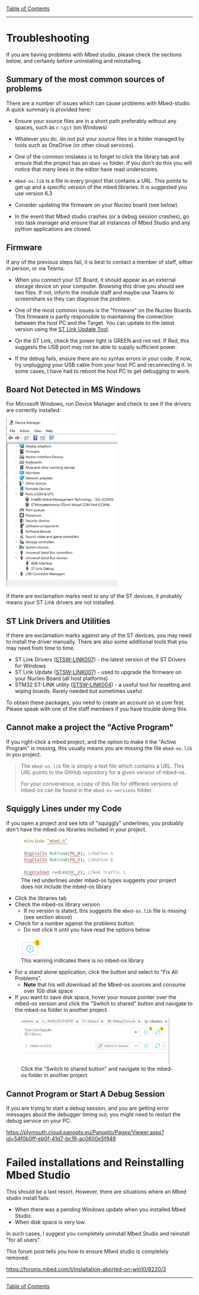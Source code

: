 [Table of Contents](README.md) 

---

# Troubleshooting
If you are having problems with Mbed studio, please check the sections below, and certainly before uninstalling and reinstalling. 

## Summary of the most common sources of problems
There are a number of issues which can cause problems with Mbed-studio. A quick summary is provided here:

* Ensure your source files are in a short path preferably without any spaces, such as `c:\git` (on Windows)

* Whatever you do, do not put your source files in a folder managed by tools such as OneDrive (or other cloud services).

* One of the common mistakes is to forget to click the library tab and ensure that the project has an `mbed-os` folder. If you don’t do this you will notice that many lines in the editor have read underscores.

* `mbed-os.lib` is a file in every project that contains a URL. This points to get up and a specific version of the mbed libraries. It is suggested you use version 6.3

* Consider updating the firmware on your Nucleo board (see below).

* In the event that Mbed studio crashes (or a debug session crashes), go into task manager and ensure that all instances of Mbed Studio and any python applications are closed.

## Firmware

If any of the previous steps fail, it is best to contact a member of staff, either in person, or via Teams.

* When you connect your ST Board, it should appear as an external storage device on your computer. Browsing this drive you should see two files. If not, inform the module staff and maybe use Teams to screenshare so they can diagnose the problem.

* One of the most common issues is the "firmware" on the Nucleo Boards. This firmware is partly responsible to maintaining the connection between the host PC and the Target. You can update to the latest version using the [ST Link Update Tool](#ST-Link-Drivers-and-Utilities).

* On the ST Link, check the power light is GREEN and not red. If Red, this suggests the USB port may not be able to supply sufficient power.

* If the debug fails, ensure there are no syntax errors in your code. If now, try unplugging your USB cable from your host PC and reconnecting it. In some cases, I have had to reboot the host PC to get debugging to work.

## Board Not Detected in MS Windows

For Microsoft Windows, run Device Manager and check to see if the drivers are correctly installed:

<img src="../img/DeviceManager.png" width="300px">

If there are exclamation marks next to any of the ST devices, it probably means your ST Link drivers are not installed.

## ST Link Drivers and Utilities
If there are exclamation marks against any of the ST devices, you may need to install the driver manually.  There are also some additional tools that you may need from time to time.

* ST Link Drivers ([STSW-LINK007](https://www.st.com/content/st_com/en/products/development-tools/software-development-tools/stm32-software-development-tools/stm32-utilities/stsw-link009.html)) - the latest version of the ST Drivers for Windows
* ST Link Update ([STSW-LINK007](https://www.st.com/content/st_com/en/products/development-tools/software-development-tools/stm32-software-development-tools/stm32-programmers/stsw-link007.html)) - used to upgrade the firmware on your Nucleo Board (all host platforms)
* STM32 ST-LINK utility ([STSW-LINK004](https://www.st.com/content/st_com/en/products/development-tools/software-development-tools/stm32-software-development-tools/stm32-programmers/stsw-link004.html)) - a useful tool for resetting and wiping boards. Rarely needed but sometimes useful

To obtain these packages, you need to create an account on st.com first. Please speak with one of the staff members if you have trouble doing this.

## Cannot make a project the "Active Program"
If you right-click a mbed project, and the option to make it the "Active Program" is missing, this usually means you are missing the file `mbed-os.lib` in you project.

> The `mbed-os.lib` file is simply a text file which contains a URL. This URL points to the GitHub repository for a given version of mbed-os. 
>
> For your convenience, a copy of this file for different versions of mbed-os can be found in the `mbed-os-versions` folder.
   
## Squiggly Lines under my Code
If you open a project and see lots of "squiggly" underlines, you probably don't have the mbed-os libraries included in your project.

<figure>
<img src="../img/library_missing.png" width="300px">
<figcaption>The red underlines under mbed-os types suggests your project does not include the mbed-os library</figcaption>
</figure>

* Click the libraries tab
* Check the mbed-os library version
    * If no version is stated, this suggests the `mbed-os.lib` file is missing (see section above)
* Check for a number against the problems button. 
    * Do not click it until you have read the options below

<figure>
<img src="../img/library_warning.png" width="50px">
<figcaption>This warning indicates there is no mbed-os library</figcaption>
</figure>

* For a stand alone application, click the button and select to "Fix All Problems". 
    * **Note** that his will download all the Mbed-os sources and consume over 1Gb disk space
* If you want to save disk space, hover your mouse pointer over the mbed-os version and click the "Switch to shared" button and navigate to the mbed-os folder in another project. 

<figure>
<img src="../img/switch_to_shared.png" width="400px">
<figcaption>Click the "Switch to shared button" and navigate to the mbed-os folder in another project</figcaption>
</figure>

## Cannot Program or Start A Debug Session
If you are trying to start a debug session, and you are getting error messages about the debugger timing out, you might need to restart the debug service on your PC.

https://plymouth.cloud.panopto.eu/Panopto/Pages/Viewer.aspx?id=54f0b0ff-eb0f-41d7-bc19-ac0600e5f949

# Failed installations and Reinstalling Mbed Studio
This should be a last resort. However, there are situations where an Mbed studio install fails:

* When there was a pending Windows update when you installed Mbed Studio.
* When disk space is very low.

In such cases, I suggest you completely uninstall Mbed Studio and reinstall "for all users".

This forum post tells you how to ensure Mbed studio is completely removed:

https://forums.mbed.com/t/installation-aborted-on-win10/8220/3

---

[Table of Contents](README.md) 